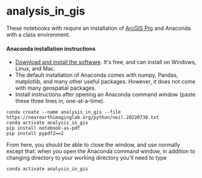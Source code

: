 # analysis_in_gis

These notebooks with require an installation of [ArcGIS Pro](https://apps.itpals.vt.edu/arcgis/ArcGIS_Pro_Installation_Instructions.pdf) and Anaconda with a class environment.

#### Anaconda installation instructions
* [Download and install the software](https://www.anaconda.com/products/individual).  It's free, and can install on Windows, Linux, and Mac.
* The default installation of Anaconda comes with numpy, Pandas, matplotlib, and many other useful packages.  However, it does not come with many geospatial packages.  
* Install instructions after opening an Anaconda command window (paste these three lines in, one-at-a-time).
~~~
conda create --name analysis_in_gis --file https://nearearthimaginglab.org/python/neil.20220730.txt
conda activate analysis_in_gis
pip install notebook-as-pdf
pip install pypdf2==2
~~~
From here, you should be able to close the window, and use normally except that: when you open the Anaconda command window, in addition to changing directory to your working directory you'll need to type
~~~
conda activate analysis_in_gis
~~~ 
